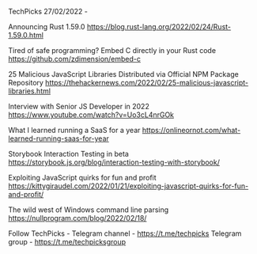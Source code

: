 TechPicks 27/02/2022 -

Announcing Rust 1.59.0
https://blog.rust-lang.org/2022/02/24/Rust-1.59.0.html

Tired of safe programming? Embed C directly in your Rust code
https://github.com/zdimension/embed-c

25 Malicious JavaScript Libraries Distributed via Official NPM Package Repository
https://thehackernews.com/2022/02/25-malicious-javascript-libraries.html

Interview with Senior JS Developer in 2022
https://www.youtube.com/watch?v=Uo3cL4nrGOk

What I learned running a SaaS for a year
https://onlineornot.com/what-learned-running-saas-for-year

Storybook Interaction Testing in beta
https://storybook.js.org/blog/interaction-testing-with-storybook/

Exploiting JavaScript quirks for fun and profit
https://kittygiraudel.com/2022/01/21/exploiting-javascript-quirks-for-fun-and-profit/

The wild west of Windows command line parsing
https://nullprogram.com/blog/2022/02/18/

Follow TechPicks -
Telegram channel - https://t.me/techpicks
Telegram group - https://t.me/techpicksgroup
